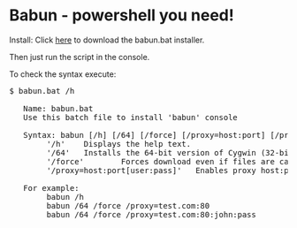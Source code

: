 # Babun - powershell you need!

Install:
Click [here](https://github.com/reficio/babun/raw/master/babun.bat)  to download the babun.bat installer. 

Then just run the script in the console.

To check the syntax execute:
<pre>
$ babun.bat /h

   Name: babun.bat
   Use this batch file to install 'babun' console

   Syntax: babun [/h] [/64] [/force] [/proxy=host:port] [/proxy_cred=user:pass]
        '/h'    Displays the help text.
        '/64'   Installs the 64-bit version of Cygwin (32-bit is the default)
        '/force'        Forces download even if files are cached.
        '/proxy=host:port[user:pass]'   Enables proxy host:port

   For example:
        babun /h
        babun /64 /force /proxy=test.com:80
        babun /64 /force /proxy=test.com:80:john:pass
</pre>
